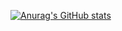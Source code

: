 [![Anurag's GitHub stats](https://github-readme-stats.vercel.app/api?username=anton-trautman)](https://github.com/anuraghazra/github-readme-stats)
